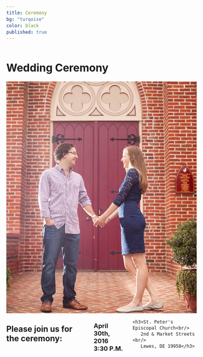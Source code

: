 ```yaml
---
title: Ceremony
bg: "turqoise"
color: black
published: true
---
```

<div class="row">
  
  <div class="small-12 large-12 columns wedding">
    <h1>Wedding Ceremony</h1>
  </div>
  <div class="small-12 small-centered medium-8 medium-centered large-uncentered large-5 large-offset-1 columns">
    <img src="/img/church.jpg" />
  </div>
  <div class="small-12 large-5 end columns ceremony">
    <h2>Please join us for the ceremony: </h2>
    <h3 class="time">April 30th, 2016 <br/> 3:30 P.M.</h3>
      
    <h3>St. Peter's Episcopal Church<br/>
       2nd & Market Streets <br/>
       Lewes, DE 19958</h3>
  </div>
  
</div>
